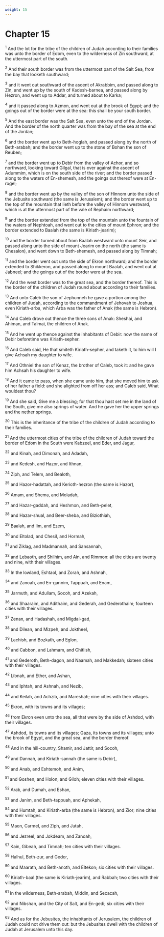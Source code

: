 ```yaml
---
weight: 15
---
```


# Chapter 15

<sup>1</sup> And the lot for the tribe of the children of Judah according to their families was unto the border of Edom, even to the wilderness of Zin southward, at the uttermost part of the south. 

<sup>2</sup> And their south border was from the uttermost part of the Salt Sea, from the bay that looketh southward; 

<sup>3</sup> and it went out southward of the ascent of Akrabbim, and passed along to Zin, and went up by the south of Kadesh-barnea, and passed along by Hezron, and went up to Addar, and turned about to Karka; 

<sup>4</sup> and it passed along to Azmon, and went out at the brook of Egypt; and the goings out of the border were at the sea: this shall be your south border. 

<sup>5</sup> And the east border was the Salt Sea, even unto the end of the Jordan. And the border of the north quarter was from the bay of the sea at the end of the Jordan; 

<sup>6</sup> and the border went up to Beth-hoglah, and passed along by the north of Beth-arabah; and the border went up to the stone of Bohan the son of Reuben; 

<sup>7</sup> and the border went up to Debir from the valley of Achor, and so northward, looking toward Gilgal, that is over against the ascent of Adummim, which is on the south side of the river; and the border passed along to the waters of En-shemesh, and the goings out thereof were at En-rogel; 

<sup>8</sup> and the border went up by the valley of the son of Hinnom unto the side of the Jebusite southward (the same is Jerusalem); and the border went up to the top of the mountain that lieth before the valley of Hinnom westward, which is at the uttermost part of the vale of Rephaim northward; 

<sup>9</sup> and the border extended from the top of the mountain unto the fountain of the waters of Nephtoah, and went out to the cities of mount Ephron; and the border extended to Baalah (the same is Kiriath-jearim); 

<sup>10</sup> and the border turned about from Baalah westward unto mount Seir, and passed along unto the side of mount Jearim on the north (the same is Chesalon), and went down to Beth-shemesh, and passed along by Timnah; 

<sup>11</sup> and the border went out unto the side of Ekron northward; and the border extended to Shikkeron, and passed along to mount Baalah, and went out at Jabneel; and the goings out of the border were at the sea. 

<sup>12</sup> And the west border was to the great sea, and the border thereof. This is the border of the children of Judah round about according to their families. 

<sup>13</sup> And unto Caleb the son of Jephunneh he gave a portion among the children of Judah, according to the commandment of Jehovah to Joshua, even Kiriath-arba, which Arba was the father of Anak (the same is Hebron). 

<sup>14</sup> And Caleb drove out thence the three sons of Anak: Sheshai, and Ahiman, and Talmai, the children of Anak. 

<sup>15</sup> And he went up thence against the inhabitants of Debir: now the name of Debir beforetime was Kiriath-sepher. 

<sup>16</sup> And Caleb said, He that smiteth Kiriath-sepher, and taketh it, to him will I give Achsah my daughter to wife. 

<sup>17</sup> And Othniel the son of Kenaz, the brother of Caleb, took it: and he gave him Achsah his daughter to wife. 

<sup>18</sup> And it came to pass, when she came unto him, that she moved him to ask of her father a field: and she alighted from off her ass; and Caleb said, What wouldest thou? 

<sup>19</sup> And she said, Give me a blessing; for that thou hast set me in the land of the South, give me also springs of water. And he gave her the upper springs and the nether springs. 

<sup>20</sup> This is the inheritance of the tribe of the children of Judah according to their families. 

<sup>21</sup> And the uttermost cities of the tribe of the children of Judah toward the border of Edom in the South were Kabzeel, and Eder, and Jagur, 

<sup>22</sup> and Kinah, and Dimonah, and Adadah, 

<sup>23</sup> and Kedesh, and Hazor, and Ithnan, 

<sup>24</sup> Ziph, and Telem, and Bealoth, 

<sup>25</sup> and Hazor-hadattah, and Kerioth-hezron (the same is Hazor), 

<sup>26</sup> Amam, and Shema, and Moladah, 

<sup>27</sup> and Hazar-gaddah, and Heshmon, and Beth-pelet, 

<sup>28</sup> and Hazar-shual, and Beer-sheba, and Biziothiah, 

<sup>29</sup> Baalah, and Iim, and Ezem, 

<sup>30</sup> and Eltolad, and Chesil, and Hormah, 

<sup>31</sup> and Ziklag, and Madmannah, and Sansannah, 

<sup>32</sup> and Lebaoth, and Shilhim, and Ain, and Rimmon: all the cities are twenty and nine, with their villages. 

<sup>33</sup> In the lowland, Eshtaol, and Zorah, and Ashnah, 

<sup>34</sup> and Zanoah, and En-gannim, Tappuah, and Enam, 

<sup>35</sup> Jarmuth, and Adullam, Socoh, and Azekah, 

<sup>36</sup> and Shaaraim, and Adithaim, and Gederah, and Gederothaim; fourteen cities with their villages. 

<sup>37</sup> Zenan, and Hadashah, and Migdal-gad, 

<sup>38</sup> and Dilean, and Mizpeh, and Joktheel, 

<sup>39</sup> Lachish, and Bozkath, and Eglon, 

<sup>40</sup> and Cabbon, and Lahmam, and Chitlish, 

<sup>41</sup> and Gederoth, Beth-dagon, and Naamah, and Makkedah; sixteen cities with their villages. 

<sup>42</sup> Libnah, and Ether, and Ashan, 

<sup>43</sup> and Iphtah, and Ashnah, and Nezib, 

<sup>44</sup> and Keilah, and Achzib, and Mareshah; nine cities with their villages. 

<sup>45</sup> Ekron, with its towns and its villages; 

<sup>46</sup> from Ekron even unto the sea, all that were by the side of Ashdod, with their villages. 

<sup>47</sup> Ashdod, its towns and its villages; Gaza, its towns and its villages; unto the brook of Egypt, and the great sea, and the border thereof. 

<sup>48</sup> And in the hill-country, Shamir, and Jattir, and Socoh, 

<sup>49</sup> and Dannah, and Kiriath-sannah (the same is Debir), 

<sup>50</sup> and Anab, and Eshtemoh, and Anim, 

<sup>51</sup> and Goshen, and Holon, and Giloh; eleven cities with their villages. 

<sup>52</sup> Arab, and Dumah, and Eshan, 

<sup>53</sup> and Janim, and Beth-tappuah, and Aphekah, 

<sup>54</sup> and Humtah, and Kiriath-arba (the same is Hebron), and Zior; nine cities with their villages. 

<sup>55</sup> Maon, Carmel, and Ziph, and Jutah, 

<sup>56</sup> and Jezreel, and Jokdeam, and Zanoah, 

<sup>57</sup> Kain, Gibeah, and Timnah; ten cities with their villages. 

<sup>58</sup> Halhul, Beth-zur, and Gedor, 

<sup>59</sup> and Maarath, and Beth-anoth, and Eltekon; six cities with their villages. 

<sup>60</sup> Kiriath-baal (the same is Kiriath-jearim), and Rabbah; two cities with their villages. 

<sup>61</sup> In the wilderness, Beth-arabah, Middin, and Secacah, 

<sup>62</sup> and Nibshan, and the City of Salt, and En-gedi; six cities with their villages. 

<sup>63</sup> And as for the Jebusites, the inhabitants of Jerusalem, the children of Judah could not drive them out: but the Jebusites dwell with the children of Judah at Jerusalem unto this day. 


